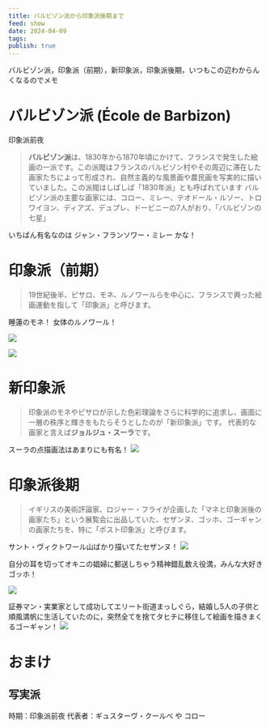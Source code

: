 ```yaml
---
title: バルビゾン派から印象派後期まで
feed: show
date: 2024-04-09
tags: 
publish: true
---
```

バルビゾン派，印象派（前期），新印象派，印象派後期，いつもこの辺わからんくなるのでメモ

# バルビゾン派 (École de Barbizon)
印象派前夜

> **バルビゾン派**は、1830年から1870年頃にかけて、フランスで発生した絵画の一派です。この派閥はフランスのバルビゾン村やその周辺に滞在した画家たちによって形成され、自然主義的な風景画や農民画を写実的に描いていました。この派閥はしばしば「1830年派」とも呼ばれています
バルビゾン派の主要な画家には、コロー、ミレー、テオドール・ルソー、トロワイヨン、ディアズ、デュプレ、ドービニーの7人がおり、「バルビゾンの七星」

いちばん有名なのは ジャン・フランソワー・ミレー かな！

# 印象派（前期）

> 19世紀後半、ピサロ、モネ、ルノワールらを中心に、フランスで興った絵画運動を指して「印象派」と呼びます。

睡蓮のモネ！ 女体のルノワール！

![](https://upload.wikimedia.org/wikipedia/commons/thumb/a/aa/Claude_Monet_-_Water_Lilies_-_1906%2C_Ryerson.jpg/1920px-Claude_Monet_-_Water_Lilies_-_1906%2C_Ryerson.jpg)

![](https://upload.wikimedia.org/wikipedia/commons/e/ef/Mlle_Irene_Cahen_d%27Anvers.jpg)

# 新印象派

> 印象派のモネやピサロが示した色彩理論をさらに科学的に追求し、画面に一層の秩序と輝きをもたらそうとしたのが「新印象派」です。
> 代表的な画家と言えば**ジョルジュ・スーラ**です。

スーラの点描画法はあまりにも有名！
![](https://tadao-sakamoto.com/wp-content/uploads/2020/11/%E3%82%B9%E3%83%BC%E3%83%A9_edited.jpg)


# 印象派後期

> イギリスの美術評論家、ロジャー・フライが企画した「マネと印象派後の画家たち」という展覧会に出品していた、セザンヌ、ゴッホ、ゴーギャンの画家たちを、特に「ポスト印象派」と呼びます。

サント・ヴィクトワール山ばかり描いてたセザンヌ！
![](https://upload.wikimedia.org/wikipedia/commons/thumb/d/df/Paul_C%C3%A9zanne%2C_Mont_Sainte-Victoire.jpg/2560px-Paul_C%C3%A9zanne%2C_Mont_Sainte-Victoire.jpg)

自分の耳を切ってオキニの娼婦に郵送しちゃう精神錯乱数え役満，みんな大好きゴッホ！

![](https://upload.wikimedia.org/wikipedia/commons/f/f0/VanGogh-self-portrait-with_bandaged_ear.jpg)


証券マン・実業家として成功してエリート街道まっしぐら，結婚し5人の子供と順風満帆に生活していたのに，突然全てを捨てタヒチに移住して絵画を描きまくるゴーギャン！
![](https://upload.wikimedia.org/wikipedia/commons/thumb/7/73/Paul_Gauguin_056.jpg/2560px-Paul_Gauguin_056.jpg)

# おまけ

## 写実派

時期：印象派前夜
代表者：ギュスターヴ・クールベ や コロー
